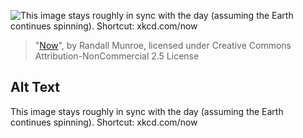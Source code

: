 ![This image stays roughly in sync with the day (assuming the Earth continues spinning). Shortcut: xkcd.com/now](https://imgs.xkcd.com/comics/now.png)
> "[Now](https://xkcd.com/1335/)", by Randall Munroe, licensed under Creative Commons Attribution-NonCommercial 2.5 License

## Alt Text
This image stays roughly in sync with the day (assuming the Earth continues spinning). Shortcut: xkcd.com/now
